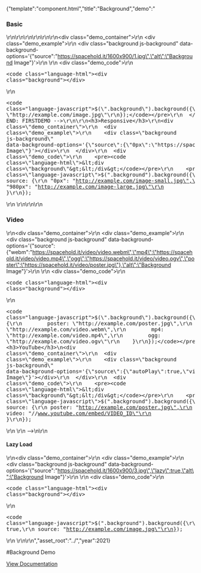 {"template":"component.html","title":"Background","demo":"<h3>Basic</h3>\r\n\r\n<!-- START: FIRSTDEMO -->\r\n\r\n<style>\r\n  .background {\r\n    width: 100%;\r\n\r\n    background: #CFD8DC;\r\n    margin: 0 0 20px;\r\n    padding-top: 50%;\r\n  }\n\n  .background:after {\n    position: absolute;\n    top: 0;\n    right: 0;\n    bottom: 0;\n    left: 0;\n    z-index: 10;\n\n    background: transparent;\n    content: '';\n    opacity: 0.5;\n  }\r\n</style>\r\n\r\n<div class=\"demo_container\">\r\n  <div class=\"demo_example\">\r\n    <div class=\"background js-background\" data-background-options='{\"source\":\"https://spacehold.it/1600x900/1.jpg\",\"alt\":\"Background Image\"}'></div>\r\n  </div>\r\n  <div class=\"demo_code\">\r\n    <pre><code class=\"language-html\">&lt;div class=\"background\"&gt;&lt;/div&gt;</code></pre>\r\n    <pre><code class=\"language-javascript\">$(\".background\").background({\r\n    source: \"http://example.com/image.jpg\"\r\n});</code></pre>\r\n  </div>\r\n</div>\r\n\r\n<!-- END: FIRSTDEMO -->\r\n\r\n<h3>Responsive</h3>\r\n<div class=\"demo_container\">\r\n  <div class=\"demo_example\">\r\n    <div class=\"background js-background\" data-background-options='{\"source\":{\"0px\":\"https://spacehold.it/800x450/2.jpg\",\"980px\":\"https://spacehold.it/1600x900/2.jpg\"},\"alt\":\"Background Image\"}'></div>\r\n  </div>\r\n  <div class=\"demo_code\">\r\n    <pre><code class=\"language-html\">&lt;div class=\"background\"&gt;&lt;/div&gt;</code></pre>\r\n    <pre><code class=\"language-javascript\">$(\".background\").background({\r\n    source: {\r\n        \"0px\": \"http://example.com/image-small.jpg\",\r\n        \"980px\": \"http://example.com/image-large.jpg\"\r\n    }\r\n});</code></pre>\r\n  </div>\r\n</div>\r\n\r\n<h3>Video</h3>\r\n<div class=\"demo_container\">\r\n  <div class=\"demo_example\">\r\n    <div class=\"background js-background\" data-background-options='{\"source\":{\"webm\":\"https://spacehold.it/video/video.webm\",\"mp4\":\"https://spacehold.it/video/video.mp4\",\"ogg\":\"https://spacehold.it/video/video.ogv\",\"poster\":\"https://spacehold.it/video/poster.jpg\"},\"alt\":\"Background Image\"}'></div>\r\n  </div>\r\n  <div class=\"demo_code\">\r\n    <pre><code class=\"language-html\">&lt;div class=\"background\"&gt;&lt;/div&gt;</code></pre>\r\n    <pre><code class=\"language-javascript\">$(\".background\").background({\r\n    source: {\r\n        poster: \"http://example.com/poster.jpg\",\r\n        webm: \"http://example.com/video.webm\",\r\n        mp4: \"http://example.com/video.mp4\",\r\n        ogg: \"http://example.com/video.ogv\"\r\n    }\r\n});</code></pre>\r\n  </div>\r\n</div>\r\n\r\n<!-- <h3>YouTube</h3>\n<div class=\"demo_container\">\r\n  <div class=\"demo_example\">\r\n    <div class=\"background js-background\" data-background-options='{\"source\":{\"autoPlay\":true,\"video\":\"//youtu.be/LlQ8dhdSjWs\"},\"youtubeOptions\":{\"start\":60},\"alt\":\"Background Image\"}'></div>\r\n  </div>\r\n  <div class=\"demo_code\">\r\n    <pre><code class=\"language-html\">&lt;div class=\"background\"&gt;&lt;/div&gt;</code></pre>\r\n    <pre><code class=\"language-javascript\">$(\".background\").background({\r\n    source: {\r\n        poster: \"http://example.com/poster.jpg\",\r\n        video: \"//www.youtube.com/embed/VIDEO_ID\"\r\n    }\r\n});</code></pre>\r\n  </div>\r\n</div> -->\n\r\n<h4>Lazy Load</h4>\r\n<div class=\"demo_container\">\r\n  <div class=\"demo_example\">\r\n    <div class=\"background js-background\" data-background-options='{\"source\":\"https://spacehold.it/1600x900/3.jpg\",\"lazy\":true,\"alt\":\"Background Image\"}'></div>\r\n  </div>\r\n  <div class=\"demo_code\">\r\n    <pre><code class=\"language-html\">&lt;div class=\"background\"&gt;&lt;/div&gt;</code></pre>\r\n    <pre><code class=\"language-javascript\">$(\".background\").background({\r\n  lazy: true,\r\n    source: \"http://example.com/image.jpg\"\r\n});</code></pre>\r\n  </div>\r\n</div>\r\n","asset_root":"../","year":2021}

 #Background Demo
<p class="back_link"><a href="https://formstone.it/components/background">View Documentation</a></p>